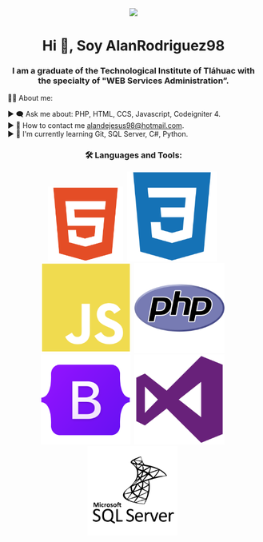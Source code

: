 <div id="header" align="center">
  <img src="https://media.giphy.com/media/4rZA5D22301iMgrUNd/giphy.gif" width="500" />
  <h1 align="center">Hi 👋, Soy AlanRodriguez98</h1>
  <h3 align="center"> I am a graduate of the Technological Institute of Tláhuac
    with the specialty of "WEB Services Administration”.</h3>
  </div>

🙍‍♂️ About me:

► 🗨️ Ask me about: PHP, HTML, CCS, Javascript, Codeigniter 4.<br>
► 📧 How to contact me alandejesus98@hotmail.com. <br>
► 🏫 I'm currently learning Git, SQL Server, C#, Python.<br>

<div align="center">
  <h3>🛠️ Languages and Tools: </h3>
  <div>
     <img src="https://github.com/devicons/devicon/blob/master/icons/html5/html5-plain.svg" title="HTML5" alt="HTML5" width="150" height="150"/>&nbsp;
     <img src="https://github.com/devicons/devicon/blob/master/icons/css3/css3-plain.svg" title="CCS3" alt="CCS3" width="180" height="180"/>&nbsp;
 <img src="https://github.com/devicons/devicon/blob/master/icons/javascript/javascript-plain.svg" title="Javascript" alt="Javascript" width="180" height="180"/>&nbsp;
     <img src="https://github.com/devicons/devicon/blob/master/icons/php/php-original.svg" title="PHP" alt="PHP" width="180" height="180"/>&nbsp;
    <img src="https://github.com/devicons/devicon/blob/master/icons/bootstrap/bootstrap-original.svg" title="Bootstrap" alt="Bootstrap" width="180" height="180"/>&nbsp;
     <img src="https://github.com/devicons/devicon/blob/master/icons/visualstudio/visualstudio-plain.svg" title="Visual-Studio" alt="Visual-Studio" width="180" height="180"/>&nbsp;
     <img src="https://github.com/devicons/devicon/blob/master/icons/microsoftsqlserver/microsoftsqlserver-plain-wordmark.svg" title="sql-server" alt="SQL-SERVER" width="180" height="180"/>&nbsp;

